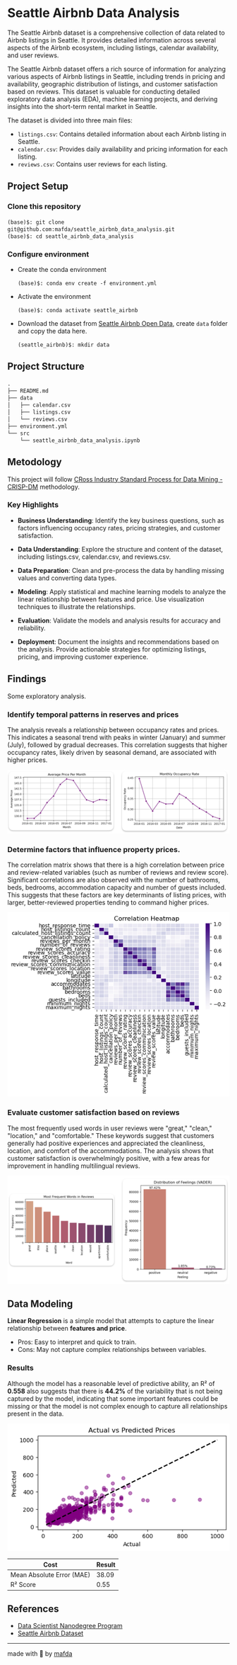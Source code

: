 # Seattle Airbnb Data Analysis

The Seattle Airbnb dataset is a comprehensive collection of data related to
Airbnb listings in Seattle. It provides detailed information across several
aspects of the Airbnb ecosystem, including listings, calendar availability, and
user reviews.

The Seattle Airbnb dataset offers a rich source of information for analyzing
various aspects of Airbnb listings in Seattle, including trends in pricing and
availability, geographic distribution of listings, and customer satisfaction
based on reviews. This dataset is valuable for conducting detailed exploratory
data analysis (EDA), machine learning projects, and deriving insights into the
short-term rental market in Seattle.

The dataset is divided into three main files:

- `listings.csv`: Contains detailed information about each Airbnb listing in
  Seattle.
- `calendar.csv`: Provides daily availability and pricing information for each
  listing.
- `reviews.csv`: Contains user reviews for each listing.

## Project Setup

### Clone this repository

```shell
(base)$: git clone git@github.com:mafda/seattle_airbnb_data_analysis.git
(base)$: cd seattle_airbnb_data_analysis
```

### Configure environment

- Create the conda environment

    ```shell
    (base)$: conda env create -f environment.yml
    ```

- Activate the environment

    ```shell
    (base)$: conda activate seattle_airbnb
    ```

- Download the dataset from [Seattle Airbnb Open
  Data](https://www.kaggle.com/datasets/airbnb/seattle/data), create `data`
  folder and copy the data here.

    ```shell
    (seattle_airbnb)$: mkdir data
    ```

## Project Structure

```shell
.
├── README.md
├── data
│   ├── calendar.csv
│   ├── listings.csv
│   └── reviews.csv
├── environment.yml
└── src
    └── seattle_airbnb_data_analysis.ipynb
```

## Metodology

This project will follow [CRoss Industry Standard Process for Data Mining -
CRISP-DM](https://en.wikipedia.org/wiki/Cross-industry_standard_process_for_data_mining)
methodology.

### Key Highlights

- **Business Understanding**: Identify the key business questions, such as
  factors influencing occupancy rates, pricing strategies, and customer
  satisfaction.

- **Data Understanding**: Explore the structure and content of the dataset,
  including listings.csv, calendar.csv, and reviews.csv.

- **Data Preparation**: Clean and pre-process the data by handling missing
  values and converting data types.

- **Modeling**: Apply statistical and machine learning models to analyze the
  linear relationship between features and price. Use visualization techniques
  to illustrate the relationships.

- **Evaluation**: Validate the models and analysis results for accuracy and
  reliability.

- **Deployment**: Document the insights and recommendations based on the
  analysis. Provide actionable strategies for optimizing listings, pricing, and
  improving customer experience.

## Findings

Some exploratory analysis.

### Identify temporal patterns in reserves and prices

The analysis reveals a relationship between occupancy rates and prices. This
indicates a seasonal trend with peaks in winter (January) and summer (July),
followed by gradual decreases. This correlation suggests that higher occupancy
rates, likely driven by seasonal demand, are associated with higher prices.

![](./assets/q1.png)

### Determine factors that influence property prices.

The correlation matrix shows that there is a high correlation between price and
review-related variables (such as number of reviews and review score).
Significant correlations are also observed with the number of bathrooms, beds,
bedrooms, accommodation capacity and number of guests included. This suggests
that these factors are key determinants of listing prices, with larger,
better-reviewed properties tending to command higher prices.

![](./assets/corr_matrix.png)

### Evaluate customer satisfaction based on reviews

The most frequently used words in user reviews were "great," "clean,"
"location," and "comfortable." These keywords suggest that customers generally
had positive experiences and appreciated the cleanliness, location, and comfort
of the accommodations. The analysis shows that customer satisfaction is
overwhelmingly positive, with a few areas for improvement in handling
multilingual reviews.

![](./assets/q3.png)

## Data Modeling

**Linear Regression** is a simple model that attempts to capture the linear
relationship between **features and price**.
- Pros: Easy to interpret and quick to train.
- Cons: May not capture complex relationships between variables.

### Results

Although the model has a reasonable level of predictive ability, an R² of **0.558**
  also suggests that there is **44.2%** of the variability that is not being
  captured by the model, indicating that some important features could be
  missing or that the model is not complex enough to capture all relationships
  present in the data.

![Actual vs Predicted Prices](./assets/actual_predicted_prices.png)

| Cost                      | Result |
| ------------------------- | ------ |
| Mean Absolute Error (MAE) | 38.09  |
| R² Score                  | 0.55   |

## References

- [Data Scientist Nanodegree
  Program](https://www.udacity.com/course/data-scientist-nanodegree--nd025)
- [Seattle Airbnb Dataset](https://www.kaggle.com/datasets/airbnb/seattle/data)

---

made with 💙 by [mafda](https://mafda.github.io/)
